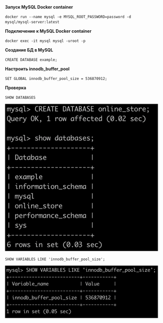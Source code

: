 **Запуск MySQL Docker container**

`docker run --name mysql -e MYSQL_ROOT_PASSWORD=password -d mysql/mysql-server:latest`

**Подключение к MySQL Docker container**

`docker exec -it mysql mysql -uroot -p`

 **Создание БД в MySQL**

`CREATE DATABASE example;`

 **Настроить innodb_buffer_pool**
 
`SET GLOBAL innodb_buffer_pool_size = 536870912;`

**Проверка**

`SHOW DATABASES`

![Image alt](https://github.com/dmatwe/projects/blob/main/OTUS_BD/MySQL/MySQL%20Docker/db.png)


 `SHOW VARIABLES LIKE 'innodb_buffer_pool_size';`

![Image alt](https://github.com/dmatwe/projects/blob/main/OTUS_BD/MySQL/MySQL%20Docker/buffer.png)
